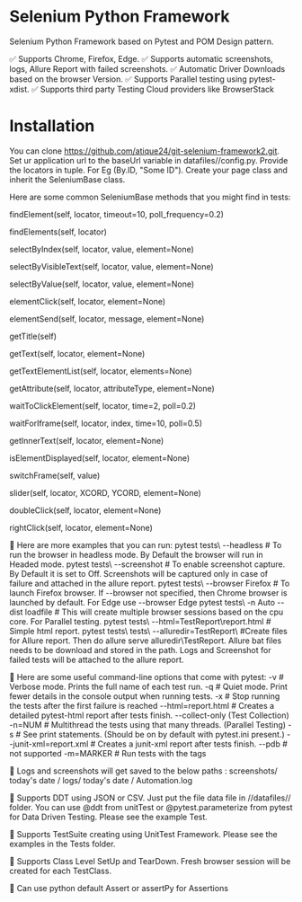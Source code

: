 # Selenium Python Framework 

Selenium Python Framework based on Pytest and POM Design pattern.

✅ Supports Chrome, Firefox, Edge.
✅ Supports automatic screenshots, logs, Allure Report with failed screenshots.
✅ Automatic Driver Downloads based on the browser Version.
✅ Supports Parallel testing using pytest-xdist.
✅ Supports third party Testing Cloud providers like BrowserStack


# Installation
You can clone https://github.com/atique24/git-selenium-framework2.git.
Set ur application url to the baseUrl variable in datafiles//config.py. 
Provide the locators in tuple. For Eg (By.ID, "Some ID").
Create your page class and inherit the SeleniumBase class. 

Here are some common SeleniumBase methods that you might find in tests:

findElement(self, locator, timeout=10, poll_frequency=0.2)                                                                                                                          

findElements(self, locator)

selectByIndex(self, locator, value, element=None)

selectByVisibleText(self, locator, value, element=None)

selectByValue(self, locator, value, element=None)

elementClick(self, locator, element=None)

elementSend(self, locator, message, element=None)

getTitle(self)

getText(self, locator, element=None)

getTextElementList(self, locator, elements=None)

getAttribute(self, locator, attributeType, element=None)

waitToClickElement(self, locator, time=2, poll=0.2)

waitForIframe(self, locator, index, time=10, poll=0.5)

getInnerText(self, locator, element=None)

isElementDisplayed(self, locator, element=None)

switchFrame(self, value)

slider(self, locator, XCORD, YCORD, element=None)

doubleClick(self, locator, element=None)

rightClick(self, locator, element=None)

🔵 Here are more examples that you can run:
pytest tests\ --headless   # To run the browser in headless mode. By Default the browser will run in Headed mode.
pytest tests\ --screenshot # To enable screenshot capture. By Default it is set to Off. Screenshots will be captured only in case of failure and attached in the allure report.
pytest tests\ --browser Firefox # To launch Firefox browser. If --browser not specified, then Chrome browser is launched by default. For Edge use --browser Edge
pytest tests\ -n Auto --dist loadfile # This will create multiple browser sessions based on the cpu core. For Parallel testing.
pytest tests\ --html=TestReport\report.html # Simple html report.
pytest tests\ tests\  --alluredir=TestReport\  #Create files for Allure report. Then do allure serve alluredir\TestReport. Allure bat files needs to be download and stored in the path. Logs and Screenshot for failed tests will be attached to the allure report. 

🔵 Here are some useful command-line options that come with pytest:
-v  # Verbose mode. Prints the full name of each test run.
-q  # Quiet mode. Print fewer details in the console output when running tests.
-x  # Stop running the tests after the first failure is reached
--html=report.html  # Creates a detailed pytest-html report after tests finish.
--collect-only (Test Collection)
-n=NUM  # Multithread the tests using that many threads. (Parallel Testing)
-s  # See print statements. (Should be on by default with pytest.ini present.)
--junit-xml=report.xml  # Creates a junit-xml report after tests finish.
--pdb  # not supported
-m=MARKER  # Run tests with the tags


🔵 Logs and screenshots will get saved to the below paths :
screenshots/ today's date /
logs/ today's date / Automation.log

🔵 Supports DDT using JSON or CSV. Just put the file data file in //datafiles// folder. You can use @ddt from unitTest or @pytest.parameterize from pytest for Data Driven Testing. Please see the example Test.

🔵 Supports TestSuite creating using UnitTest Framework. Please see the examples in the Tests folder.

🔵 Supports Class Level SetUp and TearDown. Fresh browser session will be created for each TestClass.

🔵 Can use python default Assert or assertPy for Assertions

